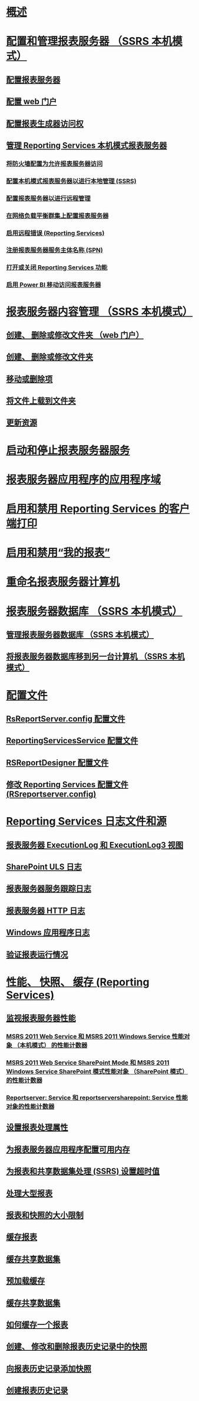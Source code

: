 # [概述](reporting-services-report-server-native-mode.md)  
# [配置和管理报表服务器 （SSRS 本机模式）](configure-and-administer-a-report-server-ssrs-native-mode.md)  
## [配置报表服务器](configure-a-report-server-reporting-services-native-mode.md)  
## [配置 web 门户](configure-report-manager-native-mode.md)  
## [配置报表生成器访问权](configure-report-builder-access.md)  
## [管理 Reporting Services 本机模式报表服务器](manage-a-reporting-services-native-mode-report-server.md)  
### [将防火墙配置为允许报表服务器访问](configure-a-firewall-for-report-server-access.md)  
### [配置本机模式报表服务器以进行本地管理 (SSRS)](configure-a-native-mode-report-server-for-local-administration-ssrs.md)  
### [配置报表服务器以进行远程管理](configure-a-report-server-for-remote-administration.md)  
### [在网络负载平衡群集上配置报表服务器](configure-a-report-server-on-a-network-load-balancing-cluster.md)  
### [启用远程错误 (Reporting Services)](enable-remote-errors-reporting-services.md)  
### [注册报表服务器服务主体名称 (SPN)](register-a-service-principal-name-spn-for-a-report-server.md)  
### [打开或关闭 Reporting Services 功能](turn-reporting-services-features-on-or-off.md)  
### [启用 Power BI 移动访问报表服务器](enable-a-report-server-for-power-bi-mobile-access.md)  
# [报表服务器内容管理 （SSRS 本机模式）](report-server-content-management-ssrs-native-mode.md)  
## [创建、 删除或修改文件夹 （web 门户）](create-delete-or-modify-a-folder-web-portal.md)  
## [创建、 删除或修改文件夹](create-delete-or-modify-a-folder-report-manager.md)  
## [移动或删除项](move-or-delete-an-item-report-manager.md)  
## [将文件上载到文件夹](upload-files-to-a-folder.md)  
## [更新资源](update-a-resource-report-manager.md)  
# [启动和停止报表服务器服务](start-and-stop-the-report-server-service.md)  
# [报表服务器应用程序的应用程序域](application-domains-for-report-server-applications.md)  
# [启用和禁用 Reporting Services 的客户端打印](enable-and-disable-client-side-printing-for-reporting-services.md)  
# [启用和禁用“我的报表”](enable-and-disable-my-reports.md)  
# [重命名报表服务器计算机](rename-a-report-server-computer.md)  
# [报表服务器数据库 （SSRS 本机模式）](report-server-database-ssrs-native-mode.md)  
## [管理报表服务器数据库 （SSRS 本机模式）](administer-a-report-server-database-ssrs-native-mode.md)  
## [将报表服务器数据库移到另一台计算机 （SSRS 本机模式）](moving-the-report-server-databases-to-another-computer-ssrs-native-mode.md)  
# [配置文件](reporting-services-configuration-files.md)  
## [RsReportServer.config 配置文件](rsreportserver-config-configuration-file.md)  
## [ReportingServicesService 配置文件](reportingservicesservice-configuration-file.md)  
## [RSReportDesigner 配置文件](rsreportdesigner-configuration-file.md)  
## [修改 Reporting Services 配置文件 (RSreportserver.config)](modify-a-reporting-services-configuration-file-rsreportserver-config.md)  
# [Reporting Services 日志文件和源](reporting-services-log-files-and-sources.md)  
## [报表服务器 ExecutionLog 和 ExecutionLog3 视图](report-server-executionlog-and-the-executionlog3-view.md)  
## [SharePoint ULS 日志](turn-on-reporting-services-events-for-the-sharepoint-trace-log-uls.md)  
## [报表服务器服务跟踪日志](report-server-service-trace-log.md)  
## [报表服务器 HTTP 日志](report-server-http-log.md)  
## [Windows 应用程序日志](windows-application-log.md)  
## [验证报表运行情况](verifying-a-report-run.md)  
# [性能、 快照、 缓存 (Reporting Services)](performance-snapshots-caching-reporting-services.md)  
## [监视报表服务器性能](monitoring-report-server-performance.md)  
### [MSRS 2011 Web Service 和 MSRS 2011 Windows Service 性能对象 （本机模式） 的性能计数器](performance-counters-msrs-2011-web-service-performance-objects.md)  
### [MSRS 2011 Web Service SharePoint Mode 和 MSRS 2011 Windows Service SharePoint 模式性能对象 （SharePoint 模式） 的性能计数器](performance-counters-msrs-2011-sharepoint-mode-performance-objects.md)  
### [Reportserver: Service 和 reportserversharepoint: Service 性能对象的性能计数器](performance-counters-reportserver-service-performance-objects.md)  
## [设置报表处理属性](set-report-processing-properties.md)  
## [为报表服务器应用程序配置可用内存](configure-available-memory-for-report-server-applications.md)  
## [为报表和共享数据集处理 (SSRS) 设置超时值](setting-time-out-values-for-report-and-shared-dataset-processing-ssrs.md)  
## [处理大型报表](process-large-reports.md)  
## [报表和快照的大小限制](report-and-snapshot-size-limits.md)  
## [缓存报表](caching-reports-ssrs.md)  
## [缓存共享数据集](cache-shared-datasets-ssrs.md)  
## [预加载缓存](preload-the-cache-report-manager.md)  
## [缓存共享数据集](cache-a-shared-dataset.md)  
## [如何缓存一个报表](cache-a-report-report-manager.md)  
## [创建、 修改和删除报表历史记录中的快照](create-modify-and-delete-snapshots-in-report-history.md)  
## [向报表历史记录添加快照](add-a-snapshot-to-report-history-report-manager.md)  
## [创建报表历史记录](create-report-history-reporting-services-in-sharepoint-integrated-mode.md)  
